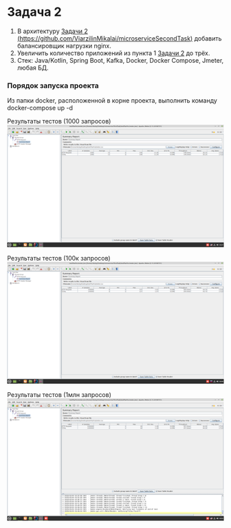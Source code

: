 # Задача 2

1. В архитектуру [Задачи 2 (https://github.com/ViarzilinMikalai/microserviceSecondTask)](https://github.com/ViarzilinMikalai/microserviceSecondTask) добавить балансировщик нагрузки nginx.
2. Увеличить количество приложений из пункта 1 [Задачи 2](https://github.com/ViarzilinMikalai/microserviceSecondTask) до трёх.
3. Стек: Java/Kotlin, Spring Boot, Kafka, Docker, Docker Compose, Jmeter, любая БД. 

### Порядок запуска проекта
Из папки docker, расположенной в корне проекта, выполнить команду docker-compose up -d

Результаты тестов (1000 запросов)
![img.png](img.png)

Результаты тестов (100к запросов)
![img_1.png](img_1.png)

Результаты тестов (1млн запросов)
![img_2.png](img_2.png)

